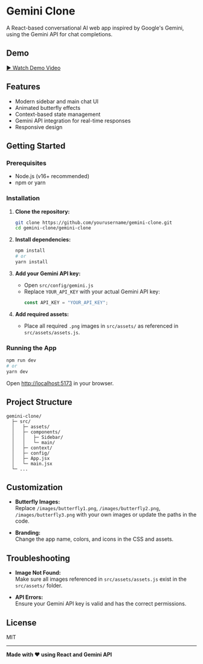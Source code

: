 # Gemini Clone

A React-based conversational AI web app inspired by Google's Gemini, using the Gemini API for chat completions.

<!-- Demo Video -->
## Demo

[▶ Watch Demo Video](src/assets/Femini.mp4)

<!-- If your markdown renderer supports HTML video tags (not on GitHub): -->
<!--
<video src="src/assets/Femini.mp4" controls width="600"></video>
-->

## Features

- Modern sidebar and main chat UI
- Animated butterfly effects
- Context-based state management
- Gemini API integration for real-time responses
- Responsive design

## Getting Started

### Prerequisites

- Node.js (v16+ recommended)
- npm or yarn

### Installation

1. **Clone the repository:**
   ```sh
   git clone https://github.com/yourusername/gemini-clone.git
   cd gemini-clone/gemini-clone
   ```

2. **Install dependencies:**
   ```sh
   npm install
   # or
   yarn install
   ```

3. **Add your Gemini API key:**
   - Open `src/config/gemini.js`
   - Replace `YOUR_API_KEY` with your actual Gemini API key:
     ```js
     const API_KEY = "YOUR_API_KEY";
     ```

4. **Add required assets:**
   - Place all required `.png` images in `src/assets/` as referenced in `src/assets/assets.js`.

### Running the App

```sh
npm run dev
# or
yarn dev
```

Open [http://localhost:5173](http://localhost:5173) in your browser.

## Project Structure

```
gemini-clone/
  ├─ src/
  │   ├─ assets/
  │   ├─ components/
  │   │   ├─ Sidebar/
  │   │   └─ main/
  │   ├─ context/
  │   ├─ config/
  │   ├─ App.jsx
  │   └─ main.jsx
  └─ ...
```

## Customization

- **Butterfly Images:**  
  Replace `/images/butterfly1.png`, `/images/butterfly2.png`, `/images/butterfly3.png` with your own images or update the paths in the code.

- **Branding:**  
  Change the app name, colors, and icons in the CSS and assets.

## Troubleshooting

- **Image Not Found:**  
  Make sure all images referenced in `src/assets/assets.js` exist in the `src/assets/` folder.

- **API Errors:**  
  Ensure your Gemini API key is valid and has the correct permissions.

## License

MIT

---

**Made with ❤️ using React and Gemini API**